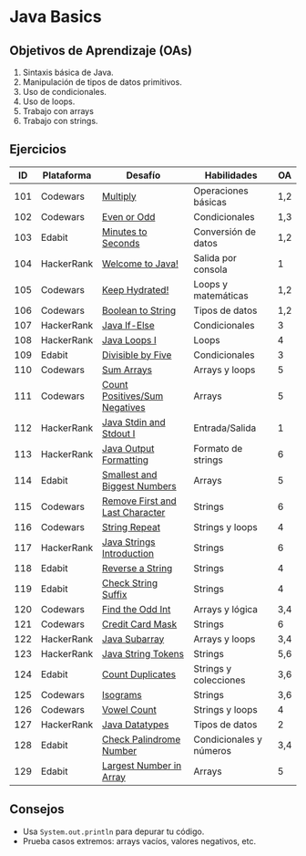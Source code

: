 # Java Basics

## Objetivos de Aprendizaje (OAs)
1. Sintaxis básica de Java.
2. Manipulación de tipos de datos primitivos.
3. Uso de condicionales.
4. Uso de loops.
5. Trabajo con arrays
6. Trabajo con strings.

## Ejercicios

| ID     | Plataforma  | Desafío                                                                 | Habilidades                          | OA  |
|--------|-------------|-------------------------------------------------------------------------|--------------------------------------|-----|
| 101 | Codewars    | [Multiply](https://www.codewars.com/kata/50654ddff44f800200000004)      | Operaciones básicas                  | 1,2 |
| 102 | Codewars    | [Even or Odd](https://www.codewars.com/kata/53da3dbb4a5168369a0000fe)   | Condicionales                        | 1,3 |
| 103 | Edabit      | [Minutes to Seconds](https://edabit.com/challenge/8q54MKnRrm89pSLmW)    | Conversión de datos                  | 1,2 |
| 104 | HackerRank  | [Welcome to Java!](https://www.hackerrank.com/challenges/welcome-to-java) | Salida por consola                   | 1   |
| 105 | Codewars    | [Keep Hydrated!](https://www.codewars.com/kata/582cb0224e56e068d800003c)| Loops y matemáticas                  | 1,2   |
| 106 | Codewars    | [Boolean to String](https://www.codewars.com/kata/551b4501ac0447318f0009cd) | Tipos de datos                      | 1,2 |
| 107 | HackerRank  | [Java If-Else](https://www.hackerrank.com/challenges/java-if-else)      | Condicionales                        | 3   |
| 108 | HackerRank  | [Java Loops I](https://www.hackerrank.com/challenges/java-loops-i)      | Loops                                | 4   |
| 109 | Edabit      | [Divisible by Five](https://edabit.com/challenge/SLegK4jNvLgvC5XfL)     | Condicionales                        | 3   |
| 110 | Codewars    | [Sum Arrays](https://www.codewars.com/kata/53dc54212259ed3d4f00071c)    | Arrays y loops                       | 5   |
| 111 | Codewars    | [Count Positives/Sum Negatives](https://www.codewars.com/kata/576bb71bbbcf0951d5000044) | Arrays                     | 5   |
| 112 | HackerRank  | [Java Stdin and Stdout I](https://www.hackerrank.com/challenges/java-stdin-and-stdout-1) | Entrada/Salida           | 1   |
| 113 | HackerRank  | [Java Output Formatting](https://www.hackerrank.com/challenges/java-output-formatting) | Formato de strings      | 6   |
| 114 | Edabit      | [Smallest and Biggest Numbers](https://edabit.com/challenge/Q3n42rEWanZSTmsJm) | Arrays                   | 5   |
| 115 | Codewars    | [Remove First and Last Character](https://www.codewars.com/kata/56bc28ad5bdaeb4876000d7e) | Strings               | 6   |
| 116 | Codewars    | [String Repeat](https://www.codewars.com/kata/57a0e5c372292dd76d000d7e) | Strings y loops                      | 4   |
| 117 | HackerRank  | [Java Strings Introduction](https://www.hackerrank.com/challenges/java-strings-introduction) | Strings      | 6   |
| 118 | Edabit      | [Reverse a String](https://edabit.com/challenge/5gnyJw8N8YrvyyTLh)     | Strings                              | 4   |
| 119 | Edabit      | [Check String Suffix](https://edabit.com/challenge/YTECpnCCeJsYqYvfF)  | Strings                              | 4   |
| 120 | Codewars    | [Find the Odd Int](https://www.codewars.com/kata/54da5a58ea159efa38000836) | Arrays y lógica              | 3,4 |
| 121 | Codewars    | [Credit Card Mask](https://www.codewars.com/kata/5412509bd436bd33920011bc) | Strings                  | 6   |
| 122 | HackerRank  | [Java Subarray](https://www.hackerrank.com/challenges/java-negative-subarray) | Arrays y loops          | 3,4 |
| 123 | HackerRank  | [Java String Tokens](https://www.hackerrank.com/challenges/java-string-tokens) | Strings               | 5,6   |
| 124 | Edabit      | [Count Duplicates](https://edabit.com/challenge/ENNmwseEab73TMoBc)     | Strings y colecciones                | 3,6   |
| 125 | Codewars    | [Isograms](https://www.codewars.com/kata/54ba84be607a92aa900000f1)     | Strings                              | 3,6   |
| 126 | Codewars    | [Vowel Count](https://www.codewars.com/kata/54ff3102c1bad923760001f3)  | Strings y loops                      | 4   |
| 127 | HackerRank  | [Java Datatypes](https://www.hackerrank.com/challenges/java-datatypes) | Tipos de datos                       | 2   |
| 128 | Edabit      | [Check Palindrome Number](https://edabit.com/challenge/tMrbB6cwZDWGjvKKj) | Condicionales y números      | 3,4 |
| 129 | Edabit      | [Largest Number in Array](https://edabit.com/challenge/hymPkXdhmDQLe87QT) | Arrays                   | 5   |

## Consejos
- Usa `System.out.println` para depurar tu código.
- Prueba casos extremos: arrays vacíos, valores negativos, etc.
